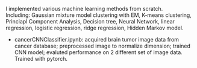 I implemented various machine learning methods from scratch. \
Including: Gaussian mixture model clustering with EM, K-means clustering, Princiapl Component Analysis, Decision tree, Neural Network, linear regression, logistic regression, ridge regression, Hidden Markov model.
* cancerCNNClassifier.ipynb: acquired brain tumor image data from cancer database; preprocessed image to normalize dimension; trained CNN model; evaluted performance on 2 different set of image data. Trained with pytorch.